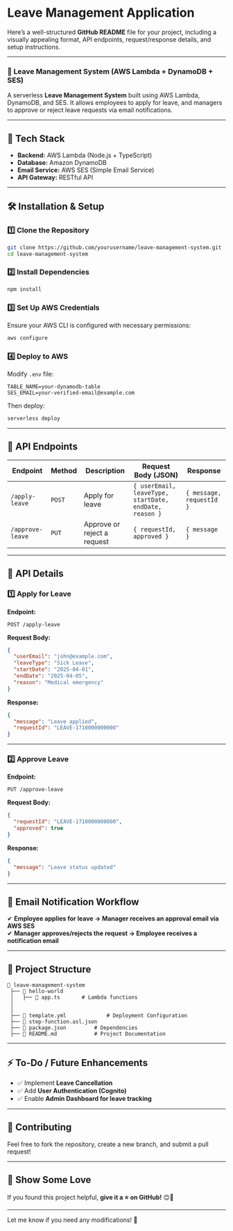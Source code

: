 # Leave Management Application 

Here’s a well-structured **GitHub README** file for your project, including a visually appealing format, API endpoints, request/response details, and setup instructions.  

---

### **📌 Leave Management System (AWS Lambda + DynamoDB + SES)**
A serverless **Leave Management System** built using AWS Lambda, DynamoDB, and SES. It allows employees to apply for leave, and managers to approve or reject leave requests via email notifications.

---

## 🚀 **Tech Stack**
- **Backend:** AWS Lambda (Node.js + TypeScript)
- **Database:** Amazon DynamoDB
- **Email Service:** AWS SES (Simple Email Service)
- **API Gateway:** RESTful API

---

## 🛠 **Installation & Setup**
### **1️⃣ Clone the Repository**
```sh
git clone https://github.com/yourusername/leave-management-system.git
cd leave-management-system
```

### **2️⃣ Install Dependencies**
```sh
npm install
```

### **3️⃣ Set Up AWS Credentials**
Ensure your AWS CLI is configured with necessary permissions:
```sh
aws configure
```

### **4️⃣ Deploy to AWS**
Modify `.env` file:
```plaintext
TABLE_NAME=your-dynamodb-table
SES_EMAIL=your-verified-email@example.com
```
Then deploy:
```sh
serverless deploy
```

---

## 📡 **API Endpoints**
| **Endpoint**          | **Method** | **Description**            | **Request Body** (JSON) | **Response** |
|----------------------|----------|----------------------------|------------------|------------|
| `/apply-leave`      | `POST`   | Apply for leave            | `{ userEmail, leaveType, startDate, endDate, reason }` | `{ message, requestId }` |
| `/approve-leave`    | `PUT`    | Approve or reject a request | `{ requestId, approved }` | `{ message }` |

---

## 📌 **API Details**
### **1️⃣ Apply for Leave**
**Endpoint:**  
```http
POST /apply-leave
```
**Request Body:**
```json
{
  "userEmail": "john@example.com",
  "leaveType": "Sick Leave",
  "startDate": "2025-04-01",
  "endDate": "2025-04-05",
  "reason": "Medical emergency"
}
```
**Response:**
```json
{
  "message": "Leave applied",
  "requestId": "LEAVE-1710000000000"
}
```

---

### **2️⃣ Approve Leave**
**Endpoint:**  
```http
PUT /approve-leave
```
**Request Body:**
```json
{
  "requestId": "LEAVE-1710000000000",
  "approved": true
}
```
**Response:**
```json
{
  "message": "Leave status updated"
}
```

---

## 📧 **Email Notification Workflow**
✔ **Employee applies for leave → Manager receives an approval email via AWS SES**  
✔ **Manager approves/rejects the request → Employee receives a notification email**  

---

## 📌 **Project Structure**
```
📂 leave-management-system
 ├── 📂 hello-world
 │   ├── 📄 app.ts       # Lambda functions
 │  
 │   
 ├── 📄 template.yml             # Deployment Configuration
 ├── 📄 step-function.asl.json   
 ├── 📄 package.json         # Dependencies
 ├── 📄 README.md            # Project Documentation
```

---

## ⚡ **To-Do / Future Enhancements**
- ✅ Implement **Leave Cancellation**
- ✅ Add **User Authentication (Cognito)**
- ✅ Enable **Admin Dashboard for leave tracking**

---

## 🤝 **Contributing**
Feel free to fork the repository, create a new branch, and submit a pull request!  

---

## 🌟 **Show Some Love**
If you found this project helpful, **give it a ⭐ on GitHub!** 😊🚀

---

Let me know if you need any modifications! 🚀
